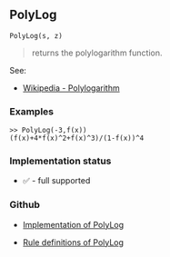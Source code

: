## PolyLog

```
PolyLog(s, z)
```

> returns the polylogarithm function.

See:
* [Wikipedia - Polylogarithm](https://en.wikipedia.org/wiki/Polylogarithm) 
 
### Examples

```   
>> PolyLog(-3,f(x)) 
(f(x)+4*f(x)^2+f(x)^3)/(1-f(x))^4
```


### Implementation status

* &#x2705; - full supported

### Github

* [Implementation of PolyLog](https://github.com/axkr/symja_android_library/blob/master/symja_android_library/matheclipse-core/src/main/java/org/matheclipse/core/builtin/SpecialFunctions.java#L1658) 

* [Rule definitions of PolyLog](https://github.com/axkr/symja_android_library/blob/master/symja_android_library/rules/PolyLogRules.m) 
